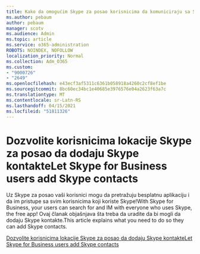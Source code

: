 ```yaml
---
title: Kako da omogućim Skype za posao korisnicima da komuniciraju sa Skype korisnicima
ms.author: pebaum
author: pebaum
manager: scotv
ms.audience: Admin
ms.topic: article
ms.service: o365-administration
ROBOTS: NOINDEX, NOFOLLOW
localization_priority: Normal
ms.collection: Adm_O365
ms.custom:
- "9000726"
- "2649"
ms.openlocfilehash: e43ecf3af5311c6361b058918a4260c2cf8ef1be
ms.sourcegitcommit: 8bc60ec34bc1e40685e3976576e04a2623f63a7c
ms.translationtype: MT
ms.contentlocale: sr-Latn-RS
ms.lasthandoff: 04/15/2021
ms.locfileid: "51811326"
---
```

# <a name="let-skype-for-business-users-add-skype-contacts"></a><span data-ttu-id="86820-102">Dozvolite korisnicima lokacije Skype za posao da dodaju Skype kontakte</span><span class="sxs-lookup"><span data-stu-id="86820-102">Let Skype for Business users add Skype contacts</span></span>

<span data-ttu-id="86820-103">Uz Skype za posao vaši korisnici mogu da pretražuju besplatnu aplikaciju i da im pristupe sa svim korisnicima koji koriste Skype!</span><span class="sxs-lookup"><span data-stu-id="86820-103">With Skype for Business, your users can search for and IM with everyone who uses Skype, the free app!</span></span> <span data-ttu-id="86820-104">Ovaj članak objašnjava šta treba da uradite da bi mogli da dodaju Skype kontakte.</span><span class="sxs-lookup"><span data-stu-id="86820-104">This article explains what you need to do so they can add Skype contacts.</span></span>

[<span data-ttu-id="86820-105">Dozvolite korisnicima lokacije Skype za posao da dodaju Skype kontakte</span><span class="sxs-lookup"><span data-stu-id="86820-105">Let Skype for Business users add Skype contacts</span></span>](https://docs.microsoft.com/skypeforbusiness/set-up-skype-for-business-online/let-skype-for-business-users-add-skype-contacts)